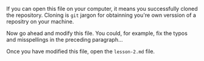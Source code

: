If you can open this file on your computer, it means you successfully cloned the repository. Cloning is `git` jargon for obtainning you're own verssion of a repositry on your machine.

Now go ahead and modify this file. You could, for example, fix the typos and misspellings in the preceding paragraph…

Once you have modified this file, open the `lesson-2.md` file.

